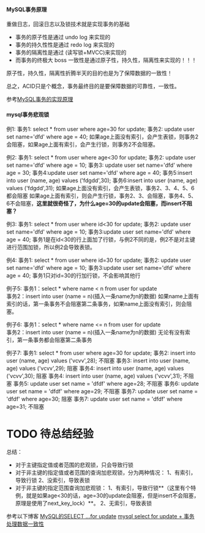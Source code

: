 #### MySQL事务原理

重做日志，回滚日志以及锁技术就是实现事务的基础

- 事务的原子性是通过 undo log 来实现的
- 事务的持久性性是通过 redo log 来实现的
- 事务的隔离性是通过 (读写锁+MVCC)来实现的
- 而事务的终极大 boss 一致性是通过原子性，持久性，隔离性来实现的！！！

原子性，持久性，隔离性折腾半天的目的也是为了保障数据的一致性！

总之，ACID只是个概念，事务最终目的是要保障数据的可靠性，一致性。

参考[MySQL事务的实现原理](https://mp.weixin.qq.com/s/79HhQsZRzzuskP5p5LNONA)

#### mysql事务悲观锁
例1: 
事务1: select * from user where age=30 for update; 
事务2: update user set name='dfd' where age = 40;
如果age上面没有索引，会产生表锁，则事务2会阻塞，如果age上面有索引，会产生行锁，则事务2不会阻塞。

例2: 
事务1: select * from user where age<30 for update; 
事务2: update user set name='dfd' where age = 10; 
事务3: update user set name='dfd' where age = 30; 
事务4:update user set name='dfd' where age = 40; 
事务5:insert into user (name, age) values ('fdgdd',30); 
事务6:insert into user (name, age) values ('fdgdd',31);
如果age上面没有索引，会产生表锁，事务2、3、4、5、6都会阻塞
如果age上面有索引，则会产生行锁，事务2、3、会阻塞，事务4、5、6不会阻塞，**这里就很奇怪了，为什么age=30的update会阻塞，而insert不阻塞？**

例3: 
事务1: select * from user where id<30 for update; 
事务2: update user set name='dfd' where age = 10; 
事务3:update user set name='dfd' where age = 40;
事务1是在id<30的行上面加了行锁，与例2不同的是，例2不是对主键进行范围加锁，所以例2会导致表锁。

例4: 
事务1: select * from user where id=30 for update; 
事务2: update user set name='dfd' where age = 10; 
事务3:update user set name='dfd' where age = 40;
事务1只对id=30的行加行锁，不会影响其他行

例子5: 
事务1：select * where name < n from user for update  
事务2：insert into user (name = n)(插入一条name为n的数据)
如果name上面有索引的话，第一条事务不会阻塞第二条事务，如果name上面没有索引，则会阻塞。

例子6: 
事务1：select * where name <= n from user for update  
事务2：insert into user (name = n)(插入一条name为n的数据)
无论有没有索引，第一条事务都会阻塞第二条事务

例子7:
事务1: select * from user where age=30 for update;
事务2: insert into user (name, age) values ('vcvv',28);  不阻塞
事务3: insert into user (name, age) values ('vcvv',29);  阻塞
事务4: insert into user (name, age) values ('vcvv',30);  阻塞
事务4: insert into user (name, age) values ('vcvv',31);  不阻塞
事务5: update user set name = 'dfdf' where age=28;       不阻塞
事务6: update user set name = 'dfdf' where age=29;       不阻塞
事务7: update user set name = 'dfdf' where age=30;       阻塞
事务7: update user set name = 'dfdf' where age=31;       不阻塞
# TODO 待总结经验

总结：
- 对于主键指定值或者范围的悲观锁，只会导致行锁
- 对于非主键的指定值或者范围的查询加悲观锁，分为两种情况：
  1、有索引，导致行锁
  2、没索引，导致表锁
- 对于非主键的指定范围查询加悲观锁：
  1、有索引，导致行锁**（这里有个特例，就是如果age<30的话，age=30的update会阻塞，但是insert不会阻塞，原理是使用了next_key_lock）**。
  2、无索引，导致表锁

参考以下博客
[MySQL的SELECT ...for update](https://www.cnblogs.com/wxgblogs/p/6849064.html)
[mysql select for update + 事务处理数据一致性](https://blog.csdn.net/leyangjun/article/details/88633588)